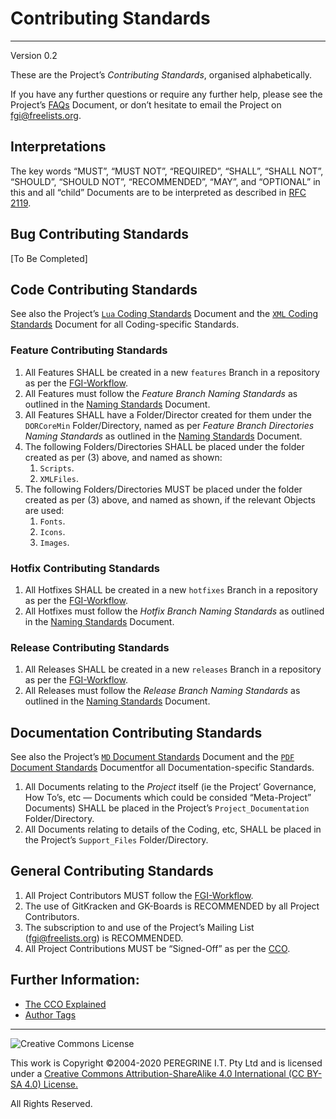 # Contributing Standards

---

Version 0.2

These are the Project&rsquo;s *Contributing Standards*, organised alphabetically.

If you have any further questions or require any further help, please see the Project&rsquo;s [FAQs](FAQs.md) Document, or don&rsquo;t hesitate to email the Project on <fgi@freelists.org>.

## Interpretations

The key words &ldquo;MUST&rdquo;, &ldquo;MUST NOT&rdquo;, &ldquo;REQUIRED&rdquo;, &ldquo;SHALL&rdquo;, &ldquo;SHALL NOT&rdquo;, &ldquo;SHOULD&rdquo;, &ldquo;SHOULD NOT&rdquo;, &ldquo;RECOMMENDED&rdquo;, &ldquo;MAY&rdquo;, and &ldquo;OPTIONAL&rdquo; in this and all &ldquo;child&rdquo; Documents are to be interpreted as described in [RFC 2119](https://tools.ietf.org/html/rfc2119).

## Bug Contributing Standards

[To Be Completed]

## Code Contributing Standards

See also the Project&rsquo;s [`Lua` Coding Standards](Project_Documents/Lua_Coding_Standards.md) Document and the [`XML` Coding Standards](XML_Coding_Standards.md) Document for all Coding-specific Standards.

### Feature Contributing Standards

1. All Features SHALL be created in a new `features` Branch in a repository as per the [FGI-Workflow](How_To_Participate_In_The_Project_Workflow.md).
2. All Features must follow the *Feature Branch Naming Standards* as outlined in the [Naming Standards](Naming_Standards.md) Document.
3. All Features SHALL have a Folder/Director created for them under the `DORCoreMin` Folder/Directory, named as per *Feature Branch Directories Naming Standards* as outlined in the [Naming Standards](Naming_Standards.md) Document.
4. The following Folders/Directories SHALL be placed under the folder created as per (3) above, and named as shown:
	1. `Scripts`.
	2. `XMLFiles`.
5. The following Folders/Directories MUST be placed under the folder created as per (3) above, and named as shown, if the relevant Objects are used:
	1. `Fonts`.
	2. `Icons`.
	3. `Images`.

### Hotfix Contributing Standards

1. All Hotfixes SHALL be created in a new `hotfixes` Branch in a repository as per the [FGI-Workflow](How_To_Participate_In_The_Project_Workflow.md).
2. All Hotfixes must follow the *Hotfix Branch Naming Standards* as outlined in the [Naming Standards](Naming_Standards.md) Document.

### Release Contributing Standards

1. All Releases SHALL be created in a new `releases` Branch in a repository as per the [FGI-Workflow](How_To_Participate_In_The_Project_Workflow.md).
2. All Releases must follow the *Release Branch Naming Standards* as outlined in the [Naming Standards](Naming_Standards.md) Document.

## Documentation Contributing Standards

See also the Project&rsquo;s [`MD` Document Standards](MD_Document_Standards.md) Document and the [`PDF` Document Standards](PDF_Document_Standards.md) Documentfor all Documentation-specific Standards.

1. All Documents relating to the *Project* itself (ie the Project&rsquo; Governance, How To&rsquo;s, etc &mdash; Documents which could be consided &ldquo;Meta-Project&rdquo; Documents) SHALL be placed in the Project&rsquo;s `Project_Documentation` Folder/Directory.
2. All Documents relating to details of the Coding, etc, SHALL be placed in the Project&rsquo;s `Support_Files` Folder/Directory.

## General Contributing Standards

1. All Project Contributors MUST follow the [FGI-Workflow](How_To_Participate_In_The_Project_Workflow.md).
2. The use of GitKracken and GK-Boards is RECOMMENDED by all Project Contributors.
3. The subscription to and use of the Project&rsquo;s Mailing List (<fgi@freelists.org>) is RECOMMENDED.
4. All Project Contributions MUST be &ldquo;Signed-Off&rdquo; as per the [CCO](CCO.md).

## Further Information:

- [The CCO Explained](CCO_Explained.md)
- [Author Tags](Author_Tags.md)

---

![Creative Commons License](https://i.creativecommons.org/l/by-sa/4.0/88x31.png "Creative Commons License")

This work is Copyright &copy;2004-2020 PEREGRINE I.T. Pty Ltd and is licensed under a [Creative Commons Attribution-ShareAlike 4.0 International (CC BY-SA 4.0) License.](https://creativecommons.org/licenses/by-sa/4.0/)

All Rights Reserved.

